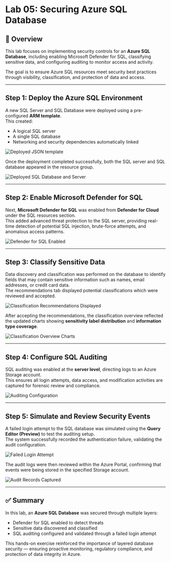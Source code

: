 # Lab 05: Securing Azure SQL Database

## 🧩 Overview
This lab focuses on implementing security controls for an **Azure SQL Database**, including enabling Microsoft Defender for SQL, classifying sensitive data, and configuring auditing to monitor access and activity.

The goal is to ensure Azure SQL resources meet security best practices through visibility, classification, and protection of data and access.

---

## Step 1: Deploy the Azure SQL Environment
A new SQL Server and SQL Database were deployed using a pre-configured **ARM template**.  
This created:
- A logical SQL server  
- A single SQL database  
- Networking and security dependencies automatically linked  

![Deployed JSON template](./IMG_2175.jpeg)

Once the deployment completed successfully, both the SQL server and SQL database appeared in the resource group.

![Deployed SQL Database and Server](./IMG_2176.jpeg)

---

## Step 2: Enable Microsoft Defender for SQL
Next, **Microsoft Defender for SQL** was enabled from **Defender for Cloud** under the SQL resources section.  
This added advanced threat protection to the SQL server, providing real-time detection of potential SQL injection, brute-force attempts, and anomalous access patterns.

![Defender for SQL Enabled](./IMG_2177.jpeg)

---

## Step 3: Classify Sensitive Data
Data discovery and classification was performed on the database to identify fields that may contain sensitive information such as names, email addresses, or credit card data.  
The recommendations tab displayed potential classifications which were reviewed and accepted.

![Classification Recommendations Displayed](./IMG_2178.jpeg)

After accepting the recommendations, the classification overview reflected the updated charts showing **sensitivity label distribution** and **information type coverage**.

![Classification Overview Charts](./IMG_2180.jpeg)

---

## Step 4: Configure SQL Auditing
SQL auditing was enabled at the **server level**, directing logs to an Azure Storage account.  
This ensures all login attempts, data access, and modification activities are captured for forensic review and compliance.

![Auditing Configuration](./IMG_2181.jpeg)

---

## Step 5: Simulate and Review Security Events
A failed login attempt to the SQL database was simulated using the **Query Editor (Preview)** to test the auditing setup.  
The system successfully recorded the authentication failure, validating the audit configuration.

![Failed Login Attempt](./IMG_2185.jpeg)

The audit logs were then reviewed within the Azure Portal, confirming that events were being stored in the specified Storage account.

![Audit Records Captured](./IMG_2187.jpeg)

---

## ✅ Summary
In this lab, an **Azure SQL Database** was secured through multiple layers:
- Defender for SQL enabled to detect threats  
- Sensitive data discovered and classified  
- SQL auditing configured and validated through a failed login attempt  

This hands-on exercise reinforced the importance of layered database security — ensuring proactive monitoring, regulatory compliance, and protection of data integrity in Azure.
